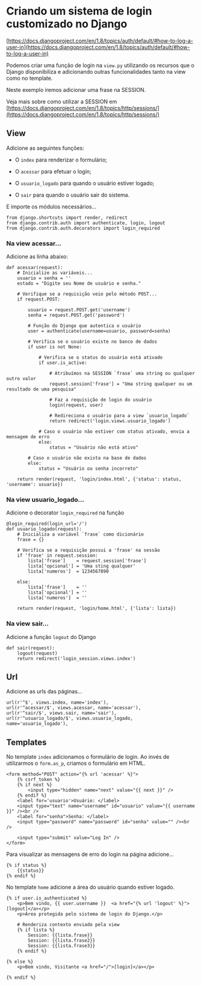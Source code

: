 Criando um sistema de login customizado no Django
===


[https://docs.djangoproject.com/en/1.8/topics/auth/default/#how-to-log-a-user-in](https://docs.djangoproject.com/en/1.8/topics/auth/default/#how-to-log-a-user-in)

Podemos criar uma função de login na `view.py` utilizando os recursos que o Django
disponibiliza e adicionando outras funcionalidades tanto na view como no template.

Neste exemplo iremos adicionar uma frase na SESSION.

Veja mais sobre como utilizar a SESSION em [https://docs.djangoproject.com/en/1.8/topics/http/sessions/](https://docs.djangoproject.com/en/1.8/topics/http/sessions/)



View
---

Adicione as seguintes funções:

- O `index` para renderizar o formulário;

- O `acessar` para efetuar o login;

- O `usuario_logado` para quando o usuário estiver logado;

- O `sair` para quando o usuário sair do sistema.


E importe os módulos necessários...

    from django.shortcuts import render, redirect
    from django.contrib.auth import authenticate, login, logout
    from django.contrib.auth.decorators import login_required


### Na view acessar...

Adicione as linha abaixo:

    def acessar(request):
        # Inicialize as variáveis...
        usuario = senha = ''
        estado = "Digite seu Nome de usuário e senha."

        # Verifique se a requisição veio pelo método POST...
        if request.POST:

            usuario = request.POST.get('username')
            senha = request.POST.get('password')

            # Função do Django que autentica o usuário
            user = authenticate(username=usuario, password=senha)

            # Verifica se o usuário existe no banco de dados
            if user is not None:

                # Verifica se o status do usuário está ativado
                if user.is_active:

                    # Atribuímos na SESSION `frase` uma string ou qualquer outro valor
                    request.session['frase'] = "Uma string qualquer ou um resultado de uma pesquisa"

                    # Faz a requisição de login do usuário
                    login(request, user)

                    # Redireciona o usuário para a view `usuario_logado`
                    return redirect('login.views.usuario_logado')

                # Caso o usuário não estiver com status ativado, envia a mensagem de erro
                else:
                    status = "Usuário não está ativo"

            # Caso o usuário não exista na base de dados
            else:
                status = "Usuário ou senha incorreto"

        return render(request, 'login/index.html', {'status': status, 'username': usuario})



### Na view usuario_logado...

Adicione o decorator `login_required` na função

    @login_required(login_url='/')
    def usuario_logado(request):
        # Inicializa a variável `frase` como dicionário
        frase = {}

        # Verifica se a requisição possui a 'frase' na sessão
        if 'frase' in request.session:
            lista['frase']    = request.session['frase']
            lista['opcional'] = 'Uma sting qualquer'
            lista['numeros']  = 1234567890

        else:
            lista['frase']    = ''
            lista['opcional'] = ''
            lista['numeros']  = ''

        return render(request, 'login/home.html', {'lista': lista})

        

### Na view sair...

Adicione a função `logout` do Django

    def sair(request):
        logout(request)
        return redirect('login_session.views.index')



Url
---

Adicione as urls das páginas...

    url(r'^$', views.index, name='index'),
    url(r'^acessar/$', views.acessar, name='acessar'),
    url(r'^sair/$', views.sair, name='sair'),
    url(r'^usuario_logado/$', views.usuario_logado, name='usuario_logado'),



Templates
---

No template `index` adicionamos o formulário de login. Ao invés de utilizarmos o `form.as_p`, 
criamos o formulário em HTML.

    <form method="POST" action="{% url 'acessar' %}">
        {% csrf_token %}
        {% if next %}
            <input type="hidden" name="next" value="{{ next }}" />
        {% endif %}
        <label for='usuario'>Usuário: </label>
        <input type="text" name="username" id="usuario" value="{{ username }}" /><br />
        <label for="senha">Senha: </label>
        <input type="password" name="password" id="senha" value="" /><br />

        <input type="submit" value="Log In" />
    </form>


Para visualizar as mensagens de erro do login na página adicione...

    {% if status %}
        {{status}}
    {% endif %}



No template `home` adicione a área do usuário quando estiver logado.

    {% if user.is_authenticated %}
        <p>Bem vindo, {{ user.username }}  <a href="{% url 'logout' %}">[logout]</a></p>
        <p>Área protegida pelo sistema de login do Django.</p>
        
        # Renderiza contexto enviado pela view 
        {% if lista %}
            Session: {{lista.frase}}
            Session: {{lista.frase2}}
            Session: {{lista.frase3}}
        {% endif %}

    {% else %}
        <p>Bem vindo, Visitante <a href="/">[login]</a></p>

    {% endif %}